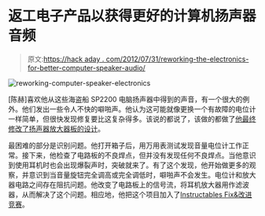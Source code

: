 # 返工电子产品以获得更好的计算机扬声器音频

> 原文:[https://hack aday . com/2012/07/31/reworking-the-electronics-for-better-computer-speaker-audio/](https://hackaday.com/2012/07/31/reworking-the-electronics-for-better-computer-speaker-audio/)

![](../Images/c6037db9f539bfb133ad1c0940c90428.png "reworking-computer-speaker-electronics")

[陈赫]喜欢他从这些海盗船 SP2200 电脑扬声器中得到的声音，有一个很大的例外。他们发出一些令人不快的噼啪声。他认为这可能就像更换一个有故障的电位计一样简单，但很快发现修复要比这复杂得多。该说的都说了，该做的都做了[他最终修改了扬声器放大器板的设计](http://www.instructables.com/id/Fixing-Corsair-SP2200-Crackling/)。

最困难的部分是识别问题。他打开箱子后，用万用表测试发现音量电位计工作正常。接下来，他检查了电路板的不良焊点，但并没有发现任何不良焊点。当他意识到使用耳机时也会出现爆裂声时，突破就来了。有了这个发现，他开始做更多的观察，并意识到当音量旋钮完全调高或完全调低时，噼啪声不会发生。电位计和放大器电路之间存在阻抗问题。他改变了电路板上的信号流，将耳机放大器用作滤波器，从而解决了这个问题。相应地，他把这个项目加入了[Instructables Fix&改进竞赛](http://www.instructables.com/contest/fixit2012/)。